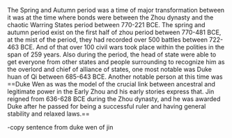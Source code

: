 The Spring and Autumn period was a time of major transformation between it was at the time where bonds were between the Zhou dynasty and the chaotic Warring States period between 770-221 BCE. The spring and autumn period exist on the first half of zhou period between 770-481 BCE, at the mist of the period, they had recorded over 500 battles between 722-463 BCE. And of that over 100 civil wars took place within the polities in the span of 259 years. Also during the period, the head of state were able to get everyone from other states and people surrounding to recognize him as the overlord and chief of alliance of states, one most notable was Duke huan of Qi between 685-643 BCE. Another notable person at this time was ==Duke Wen as was the model of the crucial link between ancestral and legitimate power in the Early Zhou and his early stories express that. Jin reigned from 636-628 BCE during the Zhou dynasty, and he was awarded Duke after he passed for being a successful ruler and having general stability and relaxed laws.== 

-copy sentence from duke wen of jin